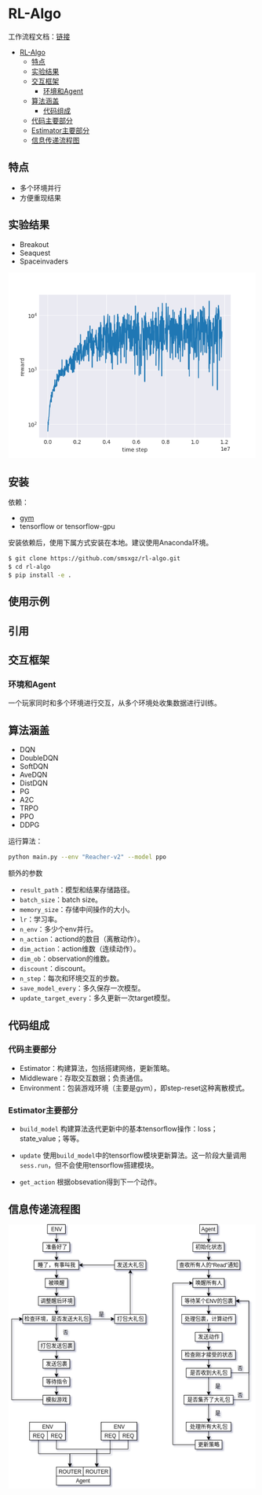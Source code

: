 # RL-Algo
工作流程文档：[链接](https://docs.google.com/document/d/1JHuQaDlghXzIX-O2iSxKlCoToozOPBYTZrWt8PbxY98/edit?usp=sharing)

<!-- TOC depthFrom:1 depthTo:6 withLinks:1 updateOnSave:1 orderedList:0 -->
- [RL-Algo](#rl-algo)
	- [特点](#特点)
	- [实验结果](#实验结果)
	- [交互框架](#交互框架)
		- [环境和Agent](#环境和agent)
	- [算法涵盖](#算法涵盖)
		- [代码组成](#代码组成)
	- [代码主要部分](#代码主要部分)
	- [Estimator主要部分](#estimator主要部分)
	- [信息传递流程图](#信息传递流程图)
<!-- /TOC -->


## 特点
- 多个环境并行
- 方便重现结果


## 实验结果
- Breakout
- Seaquest
- Spaceinvaders

![space invaders](figures/space_invaders.png)

## 安装
依赖：
- [gym](https://github.com/openai/gym)
- tensorflow or tensorflow-gpu

安装依赖后，使用下属方式安装在本地。建议使用Anaconda环境。
```bash
$ git clone https://github.com/smsxgz/rl-algo.git
$ cd rl-algo
$ pip install -e .
```

## 使用示例







## 引用






## 交互框架
### 环境和Agent
一个玩家同时和多个环境进行交互，从多个环境处收集数据进行训练。

## 算法涵盖
- DQN
- DoubleDQN
- SoftDQN
- AveDQN
- DistDQN
- PG
- A2C
- TRPO
- PPO
- DDPG

运行算法：
```bash
python main.py --env "Reacher-v2" --model ppo
```

额外的参数
- `result_path`：模型和结果存储路径。
- `batch_size`：batch size。
- `memory_size`：存储中间操作的大小。
- `lr`：学习率。
- `n_env`：多少个env并行。
- `n_action`：actiond的数目（离散动作）。
- `dim_action`：action维数（连续动作）。
- `dim_ob`：observation的维数。
- `discount`：discount。
- `n_step`：每次和环境交互的步数。
- `save_model_every`：多久保存一次模型。
- `update_target_every`：多久更新一次target模型。

## 代码组成
### 代码主要部分
- Estimator：构建算法，包括搭建网络，更新策略。
- Middleware：存取交互数据；负责通信。
- Environment：包装游戏环境（主要是gym），即step-reset这种离散模式。

### Estimator主要部分
- `build_model`
构建算法迭代更新中的基本tensorflow操作：loss；state_value；等等。

- `update`
使用`build_model`中的tensorflow模块更新算法。这一阶段大量调用`sess.run`，但不会使用tensorflow搭建模块。

- `get_action`
根据obsevation得到下一个动作。

## 信息传递流程图

![flow](figures/flow.png)


